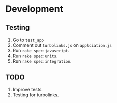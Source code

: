 # Development

## Testing

1. Go to `test_app`
1. Comment out `turbolinks.js` on `applciation.js`
1. Run `rake spec:javascript`.
1. Run `rake spec:units`.
1. Run `rake spec:integration`.

## TODO

1. Improve tests.
1. Testing for turbolinks.
